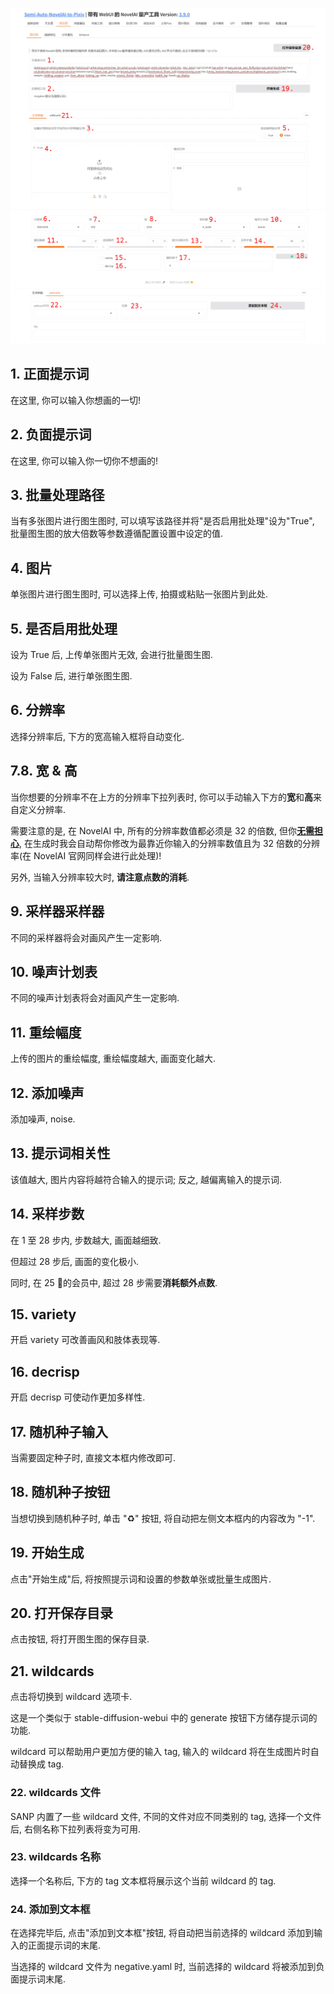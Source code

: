 ![](../../../assets/images/guide/i2i/image2image.png)
![](../../../assets/images/guide/i2i/image2image_wildcard.png)

## 1. 正面提示词

在这里, 你可以输入你想画的一切!

## 2. 负面提示词

在这里, 你可以输入你一切你不想画的!

## 3. 批量处理路径

当有多张图片进行图生图时, 可以填写该路径并将"是否启用批处理"设为"True", 批量图生图的放大倍数等参数遵循配置设置中设定的值.

## 4. 图片

单张图片进行图生图时, 可以选择上传, 拍摄或粘贴一张图片到此处.

## 5. 是否启用批处理

设为 True 后, 上传单张图片无效, 会进行批量图生图.

设为 False 后, 进行单张图生图.

## 6. 分辨率

选择分辨率后, 下方的宽高输入框将自动变化.

## 7.8. 宽 & 高

当你想要的分辨率不在上方的分辨率下拉列表时, 你可以手动输入下方的**宽**和**高**来自定义分辨率.

需要注意的是, 在 NovelAI 中, 所有的分辨率数值都必须是 32 的倍数, 但你<u>**无需担心**</u>, 在生成时我会自动帮你修改为最靠近你输入的分辨率数值且为 32 倍数的分辨率(在 NovelAI 官网同样会进行此处理)!

另外, 当输入分辨率较大时, **请注意点数的消耗**.

## 9. 采样器采样器

不同的采样器将会对画风产生一定影响.

## 10. 噪声计划表

不同的噪声计划表将会对画风产生一定影响.

## 11. 重绘幅度

上传的图片的重绘幅度, 重绘幅度越大, 画面变化越大.

## 12. 添加噪声

添加噪声, noise.

## 13. 提示词相关性

该值越大, 图片内容将越符合输入的提示词; 反之, 越偏离输入的提示词.

## 14. 采样步数

在 1 至 28 步内, 步数越大, 画面越细致.

但超过 28 步后, 画面的变化极小.

同时, 在 25 🔪的会员中, 超过 28 步需要**消耗额外点数**.

## 15. variety

开启 variety 可改善画风和肢体表现等.

## 16. decrisp

开启 decrisp 可使动作更加多样性.

## 17. 随机种子输入

当需要固定种子时, 直接文本框内修改即可.

## 18. 随机种子按钮

当想切换到随机种子时, 单击 "♻️" 按钮, 将自动把左侧文本框内的内容改为 "-1".

## 19. 开始生成

点击"开始生成"后, 将按照提示词和设置的参数单张或批量生成图片.

## 20. 打开保存目录

点击按钮, 将打开图生图的保存目录.

## 21. wildcards

点击将切换到 wildcard 选项卡.

这是一个类似于 stable-diffusion-webui 中的 generate 按钮下方储存提示词的功能.

wildcard 可以帮助用户更加方便的输入 tag, 输入的 wildcard 将在生成图片时自动替换成 tag.

### 22. wildcards 文件

SANP 内置了一些 wildcard 文件, 不同的文件对应不同类别的 tag, 选择一个文件后, 右侧名称下拉列表将变为可用.

### 23. wildcards 名称

选择一个名称后, 下方的 tag 文本框将展示这个当前 wildcard 的 tag.

### 24. 添加到文本框

在选择完毕后, 点击"添加到文本框"按钮, 将自动把当前选择的 wildcard 添加到输入的正面提示词的末尾.

当选择的 wildcard 文件为 negative.yaml 时, 当前选择的 wildcard 将被添加到负面提示词末尾.
